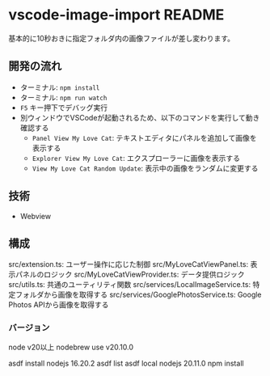 # vscode-image-import README
基本的に10秒おきに指定フォルダ内の画像ファイルが差し変わります。

## 開発の流れ
- ターミナル: `npm install`
- ターミナル: `npm run watch`
- `F5` キー押下でデバッグ実行
- 別ウィンドウでVSCodeが起動されるため、以下のコマンドを実行して動き確認する
  - `Panel View My Love Cat`: テキストエディタにパネルを追加して画像を表示する
  - `Explorer View My Love Cat`: エクスプローラーに画像を表示する
  - `View My Love Cat Random Update`: 表示中の画像をランダムに変更する

## 技術
 - Webview

## 構成
src/extension.ts: ユーザー操作に応じた制御
src/MyLoveCatViewPanel.ts: 表示パネルのロジック
src/MyLoveCatViewProvider.ts: データ提供ロジック
src/utils.ts: 共通のユーティリティ関数
src/services/LocalImageService.ts: 特定フォルダから画像を取得する
src/services/GooglePhotosService.ts: Google Photos APIから画像を取得する

###  バージョン
node v20以上
nodebrew use v20.10.0

asdf install nodejs 16.20.2
asdf list
asdf local nodejs 20.11.0
npm install
